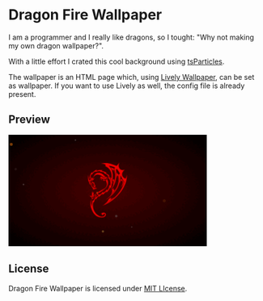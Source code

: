 # Dragon Fire Wallpaper

I am a programmer and I really like dragons, so I tought: "Why not making my own dragon wallpaper?".

With a little effort I crated this cool background using [tsParticles](https://github.com/matteobruni/tsparticles). 

The wallpaper is an HTML page which, using [Lively Wallpaper](https://github.com/rocksdanister/lively), can be set as wallpaper. If you want to use Lively as well, the config file is already present.

## Preview
![dragonFire preview](https://raw.githubusercontent.com/Achille004/dragonFire_wallpaper/main/dragonFire_preview.gif?raw=true)

## License
Dragon Fire Wallpaper is licensed under [MIT LIcense](https://github.com/Achille004/dragonFire_wallpaper/blob/main/LICENSE.md).
